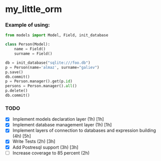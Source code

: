 # my_little_orm

### Example of using:

```python
from models import Model, Field, init_database

class Person(Model):
    name = Field()
    surname = Field()

db = init_database("sqlite:///foo.db")
p = Person(name='almaz', surname="galiev")
p.save()
db.commit()
p = Person.manager().get(p.id)
persons = Person.manager().all()
p.delete()
db.commit()
```


### TODO

- [x] Implement models declaration layer (1h) [1h]
- [x] Implement database management layer (1h) [1h]
- [x] Implement layers of connection to databases and expression building (4h) [5h]
- [x] Write Tests (2h) [3h]
- [x] Add Postresql support (3h) [3h]
- [ ] Increase coverage to 85 percent (2h)
